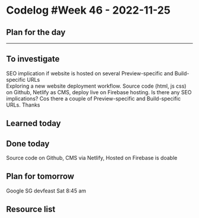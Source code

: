 # Codelog #Week 46 - 2022-11-25



## Plan for the day

-----

## To investigate

SEO implication if website is hosted on several  Preview-specific and Build-specific URLs  
Exploring a new website deployment workflow. Source code (html, js css) on Github, Netlify as CMS, deploy live on Firebase hosting. Is there any SEO implications? Cos there a couple of  Preview-specific and Build-specific URLs. Thanks

## Learned today


## Done today

Source code on Github, CMS via Netlify, Hosted on Firebase is doable


## Plan for tomorrow
Google SG devfeast Sat 8:45 am


## Resource list
